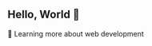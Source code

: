## Hello, World :metal: 

:hammer: Learning more about web development

<!--
**higorcastilho/higorcastilho** is a ✨ _special_ ✨ repository because its `README.md` (this file) appears on your GitHub profile.

